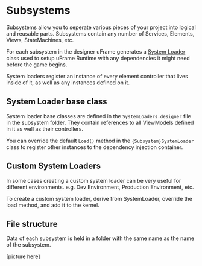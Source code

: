 # Subsystems

Subsystems allow you to seperate various pieces of your project into logical and reusable parts. Subsystems contain any number of Services, Elements, Views, StateMachines, etc.

For each subsystem in the designer uFrame generates a [System Loader](system-loaders.md) class used to setup uFrame Runtime with any dependencies it might need before the game begins.

System loaders register an instance of every element controller that lives inside of it, as well as any instances defined on it.

## System Loader base class

System loader base classes are defined in the `SystemLoaders.designer` file in the subsystem folder. They contain references to all ViewModels defined in it as well as their controllers.

You can override the default `Load()` method in the `{Subsystem}SystemLoader` class to register other instances to the dependency injection container.

## Custom System Loaders

In some cases creating a custom system loader can be very useful for different environments. e.g. Dev Environment, Production Environment, etc.

To create a custom system loader, derive from SystemLoader, override the load method, and add it to the kernel.

## File structure

Data of each subsystem is held in a folder with the same name as the name of the subsystem.

[picture here]
